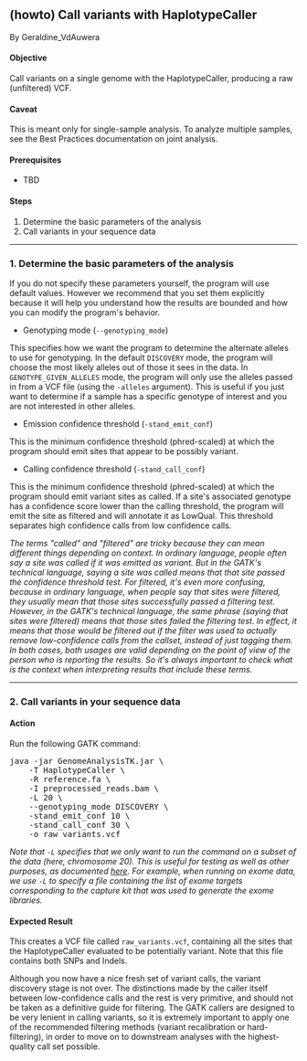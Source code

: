 ## (howto) Call variants with HaplotypeCaller

By Geraldine_VdAuwera

<h4>Objective</h4>

<p>Call variants on a single genome with the HaplotypeCaller, producing a raw (unfiltered) VCF.</p>

<h4>Caveat</h4>

<p>This is meant only for single-sample analysis. To analyze multiple samples, see the Best Practices documentation on joint analysis.</p>

<h4>Prerequisites</h4>

<ul><li>TBD</li>
</ul><h4>Steps</h4>

<ol><li>Determine the basic parameters of the analysis</li>
<li>Call variants in your sequence data</li>
</ol><hr></hr><h3>1. Determine the basic parameters of the analysis</h3>

<p>If you do not specify these parameters yourself, the program will use default values. However we recommend that you set them explicitly because it will help you understand how the results are bounded and how you can modify the program's behavior.</p>

<ul><li>Genotyping mode (<code class="code codeInline" spellcheck="false">--genotyping_mode</code>)</li>
</ul><p>This specifies how we want the program to determine the alternate alleles to use for genotyping. In the default <code class="code codeInline" spellcheck="false">DISCOVERY</code> mode, the program will choose the most likely alleles out of those it sees in the data. In <code class="code codeInline" spellcheck="false">GENOTYPE_GIVEN_ALLELES</code> mode, the program will only use the alleles passed in from a VCF file (using the <code class="code codeInline" spellcheck="false">-alleles</code> argument). This is useful if you just want to determine if a sample has a specific genotype of interest and you are not interested in other alleles.</p>

<ul><li>Emission confidence threshold (<code class="code codeInline" spellcheck="false">-stand_emit_conf</code>)</li>
</ul><p>This is the minimum confidence threshold (phred-scaled) at which the program should emit sites that appear to be possibly variant.</p>

<ul><li>Calling confidence threshold (<code class="code codeInline" spellcheck="false">-stand_call_conf</code>)</li>
</ul><p>This is the minimum confidence threshold (phred-scaled) at which the program should emit variant sites as called. If a site's associated genotype has a confidence score lower than the calling threshold, the program will emit the site as filtered and will annotate it as LowQual. This threshold separates high confidence calls from low confidence calls.</p>

<p><em>The terms "called" and "filtered" are tricky because they can mean different things depending on context. In ordinary language, people often say a site was called if it was emitted as variant. But in the GATK's technical language, saying a site was called means that that site passed the confidence threshold test. For filtered, it's even more confusing, because in ordinary language, when people say that sites were filtered, they usually mean that those sites successfully passed a filtering test. However, in the GATK's technical language, the same phrase (saying that sites were filtered) means that those sites failed the filtering test. In effect, it means that those would be filtered out if the filter was used to actually remove low-confidence calls from the callset, instead of just tagging them. In both cases, both usages are valid depending on the point of view of the person who is reporting the results. So it's always important to check what is the context when interpreting results that include these terms.</em></p>

<hr></hr><h3>2. Call variants in your sequence data</h3>

<h4>Action</h4>

<p>Run the following GATK command:</p>

<pre class="code codeBlock" spellcheck="false">java -jar GenomeAnalysisTK.jar \ 
    -T HaplotypeCaller \ 
    -R reference.fa \ 
    -I preprocessed_reads.bam \  
    -L 20 \ 
    --genotyping_mode DISCOVERY \ 
    -stand_emit_conf 10 \ 
    -stand_call_conf 30 \ 
    -o raw_variants.vcf 
</pre>

<p><em>Note that <code class="code codeInline" spellcheck="false">-L</code> specifies that we only want to run the command on a subset of the data (here, chromosome 20). This is useful for testing as well as other purposes, as documented <a rel="nofollow" href="http://www.broadinstitute.org/gatk/guide/article?id=4133">here</a>. For example, when running on exome data, we use <code class="code codeInline" spellcheck="false">-L</code> to specify a file containing the list of exome targets corresponding to the capture kit that was used to generate the exome libraries.</em></p>

<h4>Expected Result</h4>

<p>This creates a VCF file called <code class="code codeInline" spellcheck="false">raw_variants.vcf</code>, containing all the sites that the HaplotypeCaller evaluated to be potentially variant. Note that this file contains both SNPs and Indels.</p>

<p>Although you now have a nice fresh set of variant calls, the variant discovery stage is not over. The distinctions made by the caller itself between low-confidence calls and the rest is very primitive, and should not be taken as a definitive guide for filtering. The GATK callers are designed to be very lenient in calling variants, so it is extremely important to apply one of the recommended filtering methods (variant recalibration or hard-filtering), in order to move on to downstream analyses with the highest-quality call set possible.</p>
